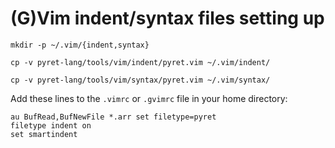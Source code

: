 # (G)Vim indent/syntax files setting up

```mkdir -p ~/.vim/{indent,syntax}```

`cp -v pyret-lang/tools/vim/indent/pyret.vim ~/.vim/indent/`

`cp -v pyret-lang/tools/vim/syntax/pyret.vim ~/.vim/syntax/`

Add these lines to the `.vimrc` or `.gvimrc` file in your home directory:

```
au BufRead,BufNewFile *.arr set filetype=pyret
filetype indent on
set smartindent
```
